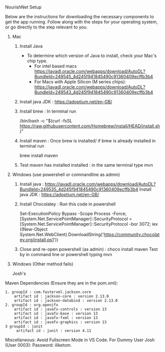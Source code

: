 NourishNet Setup


Below are the instructions for downloading the necessary components to get the app running. Follow along with the steps for your operating system, or go directly to the step relevant to you.

1. Mac
    1. Install Java 
        - To determine which version of Java to install, check your Mac's chip type.
            - For intel based macs 
                https://javadl.oracle.com/webapps/download/AutoDL?BundleId=249545_4d245f941845490c91360409ecffb3b4
            - For Macs with Apple Silicon (M series chips):
                https://javadl.oracle.com/webapps/download/AutoDL?BundleId=249543_4d245f941845490c91360409ecffb3b4

    2. Install java JDK : https://adoptium.net/en-GB/

    3. Install brew : In terminal run 

        /bin/bash -c "$(curl -fsSL https://raw.githubusercontent.com/Homebrew/install/HEAD/install.sh)"

    4. Install maven : Once brew is installed/ if brew is already installed in terminal run

        brew install maven 

    5. Test maven has installed installed : in the same terminal type mvn

1. Windows (use powershell or commandline as admin)
    1. Install java : https://javadl.oracle.com/webapps/download/AutoDL?BundleId=249535_4d245f941845490c91360409ecffb3b4
        Install java JDK : https://adoptium.net/en-GB/
    2. Install Chocolatey : Run this code in powershell 

        Set-ExecutionPolicy Bypass -Scope Process -Force; [System.Net.ServicePointManager]::SecurityProtocol = [System.Net.ServicePointManager]::SecurityProtocol -bor 3072; iex ((New-Object System.Net.WebClient).DownloadString('https://community.chocolatey.org/install.ps1'))
    
    3. Close and re-open powershell (as admin) : choco install maven 
        Test by in command line or powershell typing mvn

2. Windows (Other method fails)
    
    Josh's 
         

Maven Dependencies (Ensure they are in the pom.xml):
    
    1. groupId : com.fasterxml.jackson.core 
        artifact id : jackson-core : version 2.13.0
        artifact id : jackson-databind : version 2.13.0
    2. groupId : org.openjfx
        artifact id : javafx-controls : version 13
        artifact id : javafx-base : version 13
        artifact id : javafx-fxml : version 13
        artifact id : javafx-graphics : version 13
    3 groupId : junit 
         artifact id : junit : version 4.11

Miscellaneous:
    Avoid Fullscreen Mode in VS Code.
    For Dummy User Josh (User 0003): Password: iliketom.

